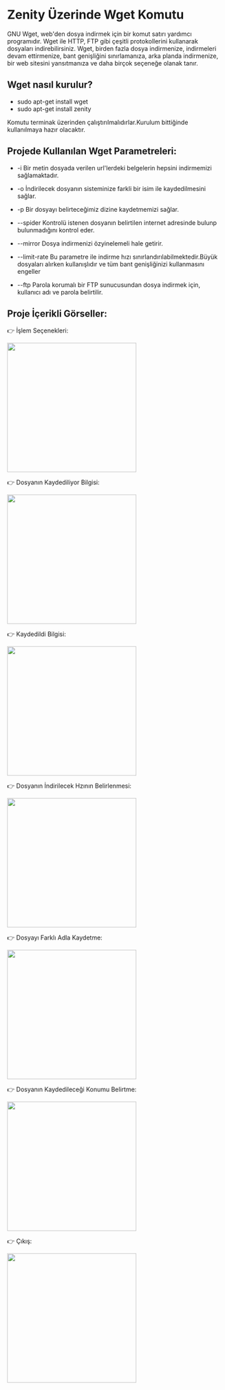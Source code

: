 # Zenity Üzerinde Wget Komutu
GNU Wget, web'den dosya indirmek için bir komut satırı yardımcı programıdır. Wget ile HTTP, FTP gibi çeşitli  protokollerini kullanarak dosyaları indirebilirsiniz. Wget, birden fazla dosya indirmenize, indirmeleri devam ettirmenize, bant genişliğini sınırlamanıza,  arka planda indirmenize, bir web sitesini yansıtmanıza ve daha birçok seçeneğe olanak tanır.

## Wget nasıl kurulur?

- sudo apt-get install wget 
- sudo apt-get install zenity

Komutu terminak üzerinden çalıştırılmalıdırlar.Kurulum bittiğinde kullanılmaya hazır olacaktır.

## Projede Kullanılan Wget Parametreleri:
- -i
Bir metin dosyada verilen url'lerdeki belgelerin hepsini indirmemizi sağlamaktadır. 

- -o
İndirilecek dosyanın sisteminize farkli bir isim ile kaydedilmesini sağlar.

- -p
Bir dosyayı belirteceğimiz dizine kaydetmemizi sağlar.

- --spider
Kontrolü istenen dosyanın belirtilen internet adresinde bulunp bulunmadığını kontrol eder.

- --mirror 
Dosya indirmenizi özyinelemeli hale getirir.

- --limit-rate
Bu parametre ile indirme hızı sınırlandırılabilmektedir.Büyük dosyaları alırken kullanışlıdır ve tüm bant genişliğinizi kullanmasını engeller

- --ftp
Parola korumalı bir FTP sunucusundan dosya indirmek için, kullanıcı adı ve parola belirtilir.

## Proje İçerikli Görseller:

:point_right: İşlem Seçenekleri:

<img src="https://user-images.githubusercontent.com/55049795/149304334-309f0bc0-85ee-4aa8-ae22-48d9b37d1df7.jpeg" width="300">

:point_right: Dosyanın Kaydediliyor Bilgisi:

<img src="https://user-images.githubusercontent.com/55049795/149304757-c1f88b4b-aa5f-42ca-8471-0594dab6ddf4.jpeg" width="300">

:point_right: Kaydedildi Bilgisi:

<img src="https://user-images.githubusercontent.com/55049795/149305078-2eeba7c2-9110-4680-ad0c-2e12e0f0b408.jpeg" width="300">

:point_right: Dosyanın İndirilecek Hzının Belirlenmesi:

<img src="https://user-images.githubusercontent.com/55049795/149305236-0e54ac65-9f3f-4f9e-8d59-7a88c1588eef.jpeg" width="300">

:point_right: Dosyayı Farklı Adla Kaydetme:

<img src="https://user-images.githubusercontent.com/55049795/149305313-0a01aca8-2ed9-4fc5-bbc5-bdda61799a9f.jpeg" width="300">

:point_right: Dosyanın Kaydedileceği Konumu Belirtme:

<img src="https://user-images.githubusercontent.com/55049795/149305472-dfb59c00-3b06-46cb-8939-17f3968ac42c.jpeg" width="300">

:point_right: Çıkış:

<img src="https://user-images.githubusercontent.com/55049795/149305595-f7e3ff56-9a8f-4221-9ee9-b71b005be178.jpeg" width="300">




